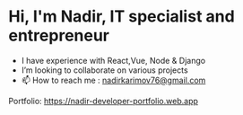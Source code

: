 # Hi, I'm Nadir, IT specialist and entrepreneur
- I have experience with React,Vue, Node & Django
- I’m looking to collaborate on various projects
- 📫 How to reach me : nadirkarimov76@gmail.com

Portfolio: https://nadir-developer-portfolio.web.app
